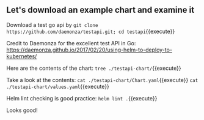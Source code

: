 ## Let's download an example chart and examine it

Download a test go api by 
`git clone https://github.com/daemonza/testapi.git; cd testapi`{{execute}}

Credit to Daemonza for the excellent test API in Go:
https://daemonza.github.io/2017/02/20/using-helm-to-deploy-to-kubernetes/

Here are the contents of the chart:
`tree ./testapi-chart/`{{execute}}

Take a look at the contents:
`cat ./testapi-chart/Chart.yaml`{{execute}}
`cat ./testapi-chart/values.yaml`{{execute}}

Helm lint checking is good practice:
`helm lint .`{{execute}}

Looks good!


